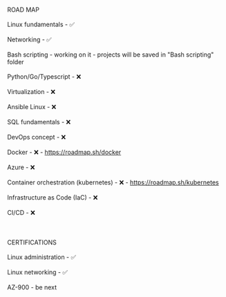 <br>ROAD MAP<br>
<br>Linux fundamentals - :white_check_mark:<br>
<br>Networking - :white_check_mark:<br>
<br>Bash scripting - working on it - projects will be saved in "Bash scripting" folder <br>
<br>Python/Go/Typescript - :x:<br>
<br>Virtualization - :x:<br>
<br>Ansible Linux - :x:<br>
<br>SQL fundamentals - :x:<br>
<br>DevOps concept - :x:<br>
<br>Docker - :x: - https://roadmap.sh/docker<br>
<br>Azure - :x:<br>
<br>Container orchestration (kubernetes) - :x: - https://roadmap.sh/kubernetes<br>
<br>Infrastructure as Code (IaC) - :x:<br>
<br>CI/CD - :x:<br>
<br>
<br>
<br>CERTIFICATIONS<br>
<br>Linux administration - :white_check_mark:<br>
<br>Linux networking - :white_check_mark:<br>
<br>AZ-900 - be next<br>

